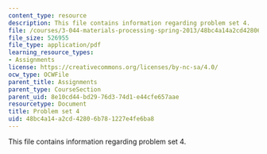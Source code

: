```yaml
---
content_type: resource
description: This file contains information regarding problem set 4.
file: /courses/3-044-materials-processing-spring-2013/48bc4a14a2cd42806b781227e4fe6ba8_MIT3_044S13_pset4.pdf
file_size: 526955
file_type: application/pdf
learning_resource_types:
- Assignments
license: https://creativecommons.org/licenses/by-nc-sa/4.0/
ocw_type: OCWFile
parent_title: Assignments
parent_type: CourseSection
parent_uid: 8e10cd44-bd29-76d3-74d1-e44cfe657aae
resourcetype: Document
title: Problem set 4
uid: 48bc4a14-a2cd-4280-6b78-1227e4fe6ba8
---
```

This file contains information regarding problem set 4.